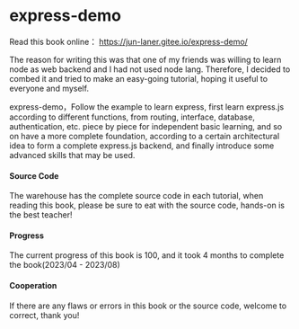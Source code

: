 # express-demo

Read this book online： <https://jun-laner.gitee.io/express-demo/>

The reason for writing this was that one of my friends was willing to learn node as web backend and I had not used node lang. Therefore, I decided to combed it and tried to make an easy-going tutorial, hoping it useful to everyone and myself.

express-demo，Follow the example to learn express, first learn express.js according to different functions, from routing, interface, database, authentication, etc. piece by piece for independent basic learning, and so on have a more complete foundation, according to a certain architectural idea to form a complete express.js backend, and finally introduce some advanced skills that may be used.

#### Source Code

The warehouse has the complete source code in each tutorial, when reading this book, please be sure to eat with the source code, hands-on is the best teacher!

#### Progress

The current progress of this book is 100, and it took 4 months to complete the book(2023/04 - 2023/08)

#### Cooperation

If there are any flaws or errors in this book or the source code, welcome to correct, thank you!
